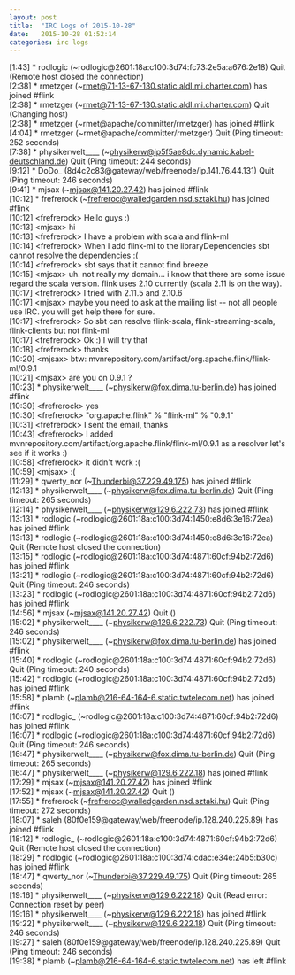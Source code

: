 ```yaml
---
layout: post
title:  "IRC Logs of 2015-10-28"
date:   2015-10-28 01:52:14
categories: irc logs
---
```

<span class="irc-date">[1:43]</span> <span class="irc-navy">* rodlogic (~rodlogic@2601:18a:c100:3d74:fc73:2e5a:a676:2e18) Quit (Remote host closed the connection)</span><br />
<span class="irc-date">[2:38]</span> <span class="irc-green">* rmetzger (~rmet@71-13-67-130.static.aldl.mi.charter.com) has joined #flink</span><br />
<span class="irc-date">[2:38]</span> <span class="irc-navy">* rmetzger (~rmet@71-13-67-130.static.aldl.mi.charter.com) Quit (Changing host)</span><br />
<span class="irc-date">[2:38]</span> <span class="irc-green">* rmetzger (~rmet@apache/committer/rmetzger) has joined #flink</span><br />
<span class="irc-date">[4:04]</span> <span class="irc-navy">* rmetzger (~rmet@apache/committer/rmetzger) Quit (Ping timeout: 252 seconds)</span><br />
<span class="irc-date">[7:38]</span> <span class="irc-navy">* physikerwelt____ (~physikerw@ip5f5ae8dc.dynamic.kabel-deutschland.de) Quit (Ping timeout: 244 seconds)</span><br />
<span class="irc-date">[9:12]</span> <span class="irc-navy">* DoDo_ (8d4c2c83@gateway/web/freenode/ip.141.76.44.131) Quit (Ping timeout: 246 seconds)</span><br />
<span class="irc-date">[9:41]</span> <span class="irc-green">* mjsax (~mjsax@141.20.27.42) has joined #flink</span><br />
<span class="irc-date">[10:12]</span> <span class="irc-green">* frefrerock (~frefreroc@walledgarden.nsd.sztaki.hu) has joined #flink</span><br />
<span class="irc-date">[10:12]</span> <span class="irc-black">&lt;frefrerock&gt; Hello guys :)</span><br />
<span class="irc-date">[10:13]</span> <span class="irc-black">&lt;mjsax&gt; hi</span><br />
<span class="irc-date">[10:13]</span> <span class="irc-black">&lt;frefrerock&gt; I have a problem with scala and flink-ml</span><br />
<span class="irc-date">[10:14]</span> <span class="irc-black">&lt;frefrerock&gt; When I add flink-ml to the libraryDependencies sbt cannot resolve the dependencies :(</span><br />
<span class="irc-date">[10:14]</span> <span class="irc-black">&lt;frefrerock&gt; sbt says that it cannot find breeze</span><br />
<span class="irc-date">[10:15]</span> <span class="irc-black">&lt;mjsax&gt; uh. not really my domain... i know that there are some issue regard the scala version. flink uses 2.10 currently (scala 2.11 is on the way).</span><br />
<span class="irc-date">[10:17]</span> <span class="irc-black">&lt;frefrerock&gt; I tried with 2.11.5 and 2.10.6</span><br />
<span class="irc-date">[10:17]</span> <span class="irc-black">&lt;mjsax&gt; maybe you need to ask at the mailing list -- not all people use IRC. you will get help there for sure.</span><br />
<span class="irc-date">[10:17]</span> <span class="irc-black">&lt;frefrerock&gt; So sbt can resolve flink-scala, flink-streaming-scala, flink-clients but not flink-ml</span><br />
<span class="irc-date">[10:17]</span> <span class="irc-black">&lt;frefrerock&gt; Ok :) I will try that</span><br />
<span class="irc-date">[10:18]</span> <span class="irc-black">&lt;frefrerock&gt; thanks</span><br />
<span class="irc-date">[10:20]</span> <span class="irc-black">&lt;mjsax&gt; btw: mvnrepository.com/artifact/org.apache.flink/flink-ml/0.9.1</span><br />
<span class="irc-date">[10:21]</span> <span class="irc-black">&lt;mjsax&gt; are you on 0.9.1 ?</span><br />
<span class="irc-date">[10:23]</span> <span class="irc-green">* physikerwelt____ (~physikerw@fox.dima.tu-berlin.de) has joined #flink</span><br />
<span class="irc-date">[10:30]</span> <span class="irc-black">&lt;frefrerock&gt; yes</span><br />
<span class="irc-date">[10:30]</span> <span class="irc-black">&lt;frefrerock&gt; "org.apache.flink" % "flink-ml" % "0.9.1"</span><br />
<span class="irc-date">[10:31]</span> <span class="irc-black">&lt;frefrerock&gt; I sent the email, thanks</span><br />
<span class="irc-date">[10:43]</span> <span class="irc-black">&lt;frefrerock&gt; I added mvnrepository.com/artifact/org.apache.flink/flink-ml/0.9.1 as a resolver let's see if it works :)</span><br />
<span class="irc-date">[10:58]</span> <span class="irc-black">&lt;frefrerock&gt; it didn't work :(</span><br />
<span class="irc-date">[10:59]</span> <span class="irc-black">&lt;mjsax&gt; :(</span><br />
<span class="irc-date">[11:29]</span> <span class="irc-green">* qwerty_nor (~Thunderbi@37.229.49.175) has joined #flink</span><br />
<span class="irc-date">[12:13]</span> <span class="irc-navy">* physikerwelt____ (~physikerw@fox.dima.tu-berlin.de) Quit (Ping timeout: 265 seconds)</span><br />
<span class="irc-date">[12:14]</span> <span class="irc-green">* physikerwelt____ (~physikerw@129.6.222.73) has joined #flink</span><br />
<span class="irc-date">[13:13]</span> <span class="irc-green">* rodlogic (~rodlogic@2601:18a:c100:3d74:1450:e8d6:3e16:72ea) has joined #flink</span><br />
<span class="irc-date">[13:13]</span> <span class="irc-navy">* rodlogic (~rodlogic@2601:18a:c100:3d74:1450:e8d6:3e16:72ea) Quit (Remote host closed the connection)</span><br />
<span class="irc-date">[13:15]</span> <span class="irc-green">* rodlogic (~rodlogic@2601:18a:c100:3d74:4871:60cf:94b2:72d6) has joined #flink</span><br />
<span class="irc-date">[13:21]</span> <span class="irc-navy">* rodlogic (~rodlogic@2601:18a:c100:3d74:4871:60cf:94b2:72d6) Quit (Ping timeout: 246 seconds)</span><br />
<span class="irc-date">[13:23]</span> <span class="irc-green">* rodlogic (~rodlogic@2601:18a:c100:3d74:4871:60cf:94b2:72d6) has joined #flink</span><br />
<span class="irc-date">[14:56]</span> <span class="irc-navy">* mjsax (~mjsax@141.20.27.42) Quit ()</span><br />
<span class="irc-date">[15:02]</span> <span class="irc-navy">* physikerwelt____ (~physikerw@129.6.222.73) Quit (Ping timeout: 246 seconds)</span><br />
<span class="irc-date">[15:02]</span> <span class="irc-green">* physikerwelt____ (~physikerw@fox.dima.tu-berlin.de) has joined #flink</span><br />
<span class="irc-date">[15:40]</span> <span class="irc-navy">* rodlogic (~rodlogic@2601:18a:c100:3d74:4871:60cf:94b2:72d6) Quit (Ping timeout: 240 seconds)</span><br />
<span class="irc-date">[15:42]</span> <span class="irc-green">* rodlogic (~rodlogic@2601:18a:c100:3d74:4871:60cf:94b2:72d6) has joined #flink</span><br />
<span class="irc-date">[15:58]</span> <span class="irc-green">* plamb (~plamb@216-64-164-6.static.twtelecom.net) has joined #flink</span><br />
<span class="irc-date">[16:07]</span> <span class="irc-green">* rodlogic_ (~rodlogic@2601:18a:c100:3d74:4871:60cf:94b2:72d6) has joined #flink</span><br />
<span class="irc-date">[16:07]</span> <span class="irc-navy">* rodlogic (~rodlogic@2601:18a:c100:3d74:4871:60cf:94b2:72d6) Quit (Ping timeout: 246 seconds)</span><br />
<span class="irc-date">[16:47]</span> <span class="irc-navy">* physikerwelt____ (~physikerw@fox.dima.tu-berlin.de) Quit (Ping timeout: 265 seconds)</span><br />
<span class="irc-date">[16:47]</span> <span class="irc-green">* physikerwelt____ (~physikerw@129.6.222.18) has joined #flink</span><br />
<span class="irc-date">[17:29]</span> <span class="irc-green">* mjsax (~mjsax@141.20.27.42) has joined #flink</span><br />
<span class="irc-date">[17:52]</span> <span class="irc-navy">* mjsax (~mjsax@141.20.27.42) Quit ()</span><br />
<span class="irc-date">[17:55]</span> <span class="irc-navy">* frefrerock (~frefreroc@walledgarden.nsd.sztaki.hu) Quit (Ping timeout: 272 seconds)</span><br />
<span class="irc-date">[18:07]</span> <span class="irc-green">* saleh (80f0e159@gateway/web/freenode/ip.128.240.225.89) has joined #flink</span><br />
<span class="irc-date">[18:12]</span> <span class="irc-navy">* rodlogic_ (~rodlogic@2601:18a:c100:3d74:4871:60cf:94b2:72d6) Quit (Remote host closed the connection)</span><br />
<span class="irc-date">[18:29]</span> <span class="irc-green">* rodlogic (~rodlogic@2601:18a:c100:3d74:cdac:e34e:24b5:b30c) has joined #flink</span><br />
<span class="irc-date">[18:47]</span> <span class="irc-navy">* qwerty_nor (~Thunderbi@37.229.49.175) Quit (Ping timeout: 265 seconds)</span><br />
<span class="irc-date">[19:16]</span> <span class="irc-navy">* physikerwelt____ (~physikerw@129.6.222.18) Quit (Read error: Connection reset by peer)</span><br />
<span class="irc-date">[19:16]</span> <span class="irc-green">* physikerwelt____ (~physikerw@129.6.222.18) has joined #flink</span><br />
<span class="irc-date">[19:22]</span> <span class="irc-navy">* physikerwelt____ (~physikerw@129.6.222.18) Quit (Ping timeout: 246 seconds)</span><br />
<span class="irc-date">[19:27]</span> <span class="irc-navy">* saleh (80f0e159@gateway/web/freenode/ip.128.240.225.89) Quit (Ping timeout: 246 seconds)</span><br />
<span class="irc-date">[19:38]</span> <span class="irc-green">* plamb (~plamb@216-64-164-6.static.twtelecom.net) has left #flink</span><br />

